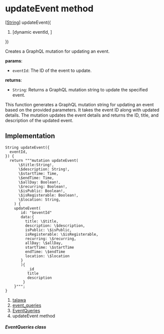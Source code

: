 
<div>

# updateEvent method

</div>


[[String](https://api.flutter.dev/flutter/dart-core/String-class.html)]
updateEvent({

1.  [dynamic eventId,
    ]

})



Creates a GraphQL mutation for updating an event.

**params**:

-   `eventId`: The ID of the event to update.

**returns**:

-   `String`: Returns a GraphQL mutation string to update the specified
    event.

This function generates a GraphQL mutation string for updating an event
based on the provided parameters. It takes the event ID along with
updated details. The mutation updates the event details and returns the
ID, title, and description of the updated event.



## Implementation

``` language-dart
String updateEvent({
  eventId,
}) {
  return """mutation updateEvent(
      \$title:String!,
      \$description: String!,
      \$startTime: Time,
      \$endTime: Time,
      \$allDay: Boolean!,
      \$recurring: Boolean!,
      \$isPublic: Boolean!,
      \$isRegisterable: Boolean!,
      \$location: String,
    ) {
    updateEvent(
       id: "$eventId"
       data:{
         title: \$title,
         description: \$description,
         isPublic: \$isPublic,
         isRegisterable: \$isRegisterable,
         recurring: \$recurring,
         allDay: \$allDay,
         startTime: \$startTime
         endTime: \$endTime
         location: \$location
       }
       ){
          _id
          title
          description
        }
    }""";
}
```







1.  [talawa](../../index.html)
2.  [event_queries](../../utils_event_queries/)
3.  [EventQueries](../../utils_event_queries/EventQueries-class.html)
4.  updateEvent method

##### EventQueries class







